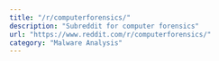 ```yaml
---
title: "/r/computerforensics/"
description: "Subreddit for computer forensics"
url: "https://www.reddit.com/r/computerforensics/"
category: "Malware Analysis"
---
```

